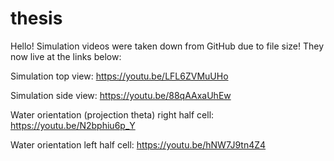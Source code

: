 # thesis

Hello! Simulation videos were taken down from GitHub due to file size! They now live at the links below:

Simulation top view: https://youtu.be/LFL6ZVMuUHo  

Simulation side view: https://youtu.be/88qAAxaUhEw  

Water orientation (projection theta) right half cell: https://youtu.be/N2bphiu6p_Y  

Water orientation left half cell: https://youtu.be/hNW7J9tn4Z4  

